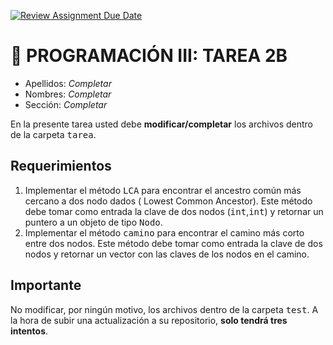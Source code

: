 [![Review Assignment Due Date](https://classroom.github.com/assets/deadline-readme-button-24ddc0f5d75046c5622901739e7c5dd533143b0c8e959d652212380cedb1ea36.svg)](https://classroom.github.com/a/dWWEJKEP)
# :wave: PROGRAMACIÓN III: TAREA 2B

- Apellidos: *Completar*
- Nombres: *Completar*
- Sección: *Completar*

En la presente tarea usted debe **modificar/completar** los archivos dentro de la carpeta <tt>tarea</tt>.

## Requerimientos

1. Implementar el método <tt>LCA</tt> para encontrar el ancestro común más cercano a dos nodo dados ( Lowest Common Ancestor). Este método debe tomar como entrada la clave de dos nodos (<tt>int</tt>,<tt>int</tt>) y retornar un puntero a un objeto de tipo <tt>Nodo</tt>.
2. Implementar el método <tt>camino</tt> para encontrar el camino más corto entre dos nodos. Este método debe tomar como entrada la clave de dos nodos y retornar un vector con las claves de los nodos en el camino.

## Importante
No modificar, por ningún motivo, los archivos dentro de la carpeta <tt>test</tt>. A la hora de subir una actualización a su repositorio, **solo tendrá tres intentos**.
